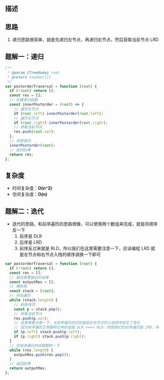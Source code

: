 ## 描述

## 思路

1. 递归思路很简单，就是先递归左节点，再递归右节点，然后获取当前节点 LRD

## 题解一：递归

```js
/**
 * @param {TreeNode} root
 * @return {number[]}
 */
var postorderTraversal = function (root) {
  if (!root) return [];
  const res = [];
  // 创建递归函数
  const innerPostorder = (root) => {
    // 遍历左节点
    if (root.left) innerPostorder(root.left);
    // 遍历右节点
    if (root.right) innerPostorder(root.right);
    // 获取当前节点
    res.push(root.val);
  };
  // 调用递归
  innerPostorder(root);
  // 返回结果
  return res;
};
```

## 复杂度

- 时间复杂度：**O(n^2)**
- 空间复杂度：**O(n)**

## 题解二：迭代

- 迭代的思路，和前序遍历的思路很像，可以使用两个数组来完成，就是将顺序反一下
  1.  前序是 DLR
  2.  后序是 LRD
  3.  前序反过来就是 RLD，所以我们在这里需要注意一下，应该编程 LRD 就是左节点和右节点入栈的顺序调换一下即可

```js
var postorderTraversal = function (root) {
  if (!root) return [];
  const res = [];
  // 最后需要输出的结果
  const outputRes = [];
  // 模拟栈
  const stack = [root];
  // 开始遍历
  while (stack.length) {
    // 获取栈顶
    const p = stack.pop();
    // 获取当前节点
    res.push(p.val);
    // 这里需要注意一下，与前序遍历的区别就是左右节点的入栈顺序发生了变化
    // 因为前序遍历正常翻转过来的话是 DLR ===> RLD，但是我们的后序遍历是 LRD，所以我们这里要将左右节点顺序对调
    if (p.left) stack.push(p.left);
    if (p.right) stack.push(p.right);
  }
  // 将前序遍历的结果翻转一下
  while (res.length) {
    outputRes.push(res.pop());
  }
  // 返回结果
  return outputRes;
};
```
